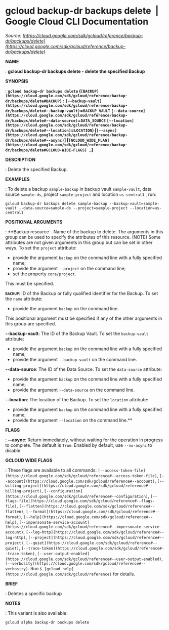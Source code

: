 # gcloud backup-dr backups delete  |  Google Cloud CLI Documentation

*Source: [https://cloud.google.com/sdk/gcloud/reference/backup-dr/backups/delete](https://cloud.google.com/sdk/gcloud/reference/backup-dr/backups/delete)*

**NAME**

: **gcloud backup-dr backups delete - delete the specified Backup**

**SYNOPSIS**

: **`gcloud backup-dr backups delete` (`[BACKUP](https://cloud.google.com/sdk/gcloud/reference/backup-dr/backups/delete#BACKUP)` : `[--backup-vault](https://cloud.google.com/sdk/gcloud/reference/backup-dr/backups/delete#--backup-vault)`=`BACKUP_VAULT` `[--data-source](https://cloud.google.com/sdk/gcloud/reference/backup-dr/backups/delete#--data-source)`=`DATA_SOURCE` `[--location](https://cloud.google.com/sdk/gcloud/reference/backup-dr/backups/delete#--location)`=`LOCATION`) [`[--async](https://cloud.google.com/sdk/gcloud/reference/backup-dr/backups/delete#--async)`] [`[GCLOUD_WIDE_FLAG](https://cloud.google.com/sdk/gcloud/reference/backup-dr/backups/delete#GCLOUD-WIDE-FLAGS) …`]**

**DESCRIPTION**

: Delete the specified Backup.

**EXAMPLES**

: To delete a backup `sample-backup` in backup vault
`sample-vault`, data source `sample-ds`, project
`sample-project` and location `us-central1` , run:

```
gcloud backup-dr backups delete sample-backup --backup-vault=sample-vault --data-source=sample-ds --project=sample-project --location=us-central1
```

**POSITIONAL ARGUMENTS**

: **Backup resource - Name of the backup to delete. The arguments in this group can
be used to specify the attributes of this resource. (NOTE) Some attributes are
not given arguments in this group but can be set in other ways.
To set the `project` attribute:

- provide the argument `backup` on the command line with a fully
specified name;
- provide the argument `--project` on the command line;
- set the property `core/project`.

This must be specified.

**`BACKUP`**:
ID of the Backup or fully qualified identifier for the Backup.
To set the `name` attribute:

- provide the argument `backup` on the command line.

This positional argument must be specified if any of the other arguments in this
group are specified.

**--backup-vault**:
The ID of the Backup Vault.
To set the `backup-vault` attribute:

- provide the argument `backup` on the command line with a fully
specified name;
- provide the argument `--backup-vault` on the command line.

**--data-source**:
The ID of the Data Source.
To set the `data-source` attribute:

- provide the argument `backup` on the command line with a fully
specified name;
- provide the argument `--data-source` on the command line.

**--location**:
The location of the Backup.
To set the `location` attribute:

- provide the argument `backup` on the command line with a fully
specified name;
- provide the argument `--location` on the command line.**

**FLAGS**

: **--async**:
Return immediately, without waiting for the operation in progress to complete.
The default is `True`. Enabled by default, use
`--no-async` to disable.

**GCLOUD WIDE FLAGS**

: These flags are available to all commands: `[--access-token-file](https://cloud.google.com/sdk/gcloud/reference#--access-token-file)`,
`[--account](https://cloud.google.com/sdk/gcloud/reference#--account)`, `[--billing-project](https://cloud.google.com/sdk/gcloud/reference#--billing-project)`,
`[--configuration](https://cloud.google.com/sdk/gcloud/reference#--configuration)`,
`[--flags-file](https://cloud.google.com/sdk/gcloud/reference#--flags-file)`,
`[--flatten](https://cloud.google.com/sdk/gcloud/reference#--flatten)`, `[--format](https://cloud.google.com/sdk/gcloud/reference#--format)`, `[--help](https://cloud.google.com/sdk/gcloud/reference#--help)`, `[--impersonate-service-account](https://cloud.google.com/sdk/gcloud/reference#--impersonate-service-account)`,
`[--log-http](https://cloud.google.com/sdk/gcloud/reference#--log-http)`,
`[--project](https://cloud.google.com/sdk/gcloud/reference#--project)`, `[--quiet](https://cloud.google.com/sdk/gcloud/reference#--quiet)`, `[--trace-token](https://cloud.google.com/sdk/gcloud/reference#--trace-token)`, `[--user-output-enabled](https://cloud.google.com/sdk/gcloud/reference#--user-output-enabled)`,
`[--verbosity](https://cloud.google.com/sdk/gcloud/reference#--verbosity)`.
Run `$ [gcloud help](https://cloud.google.com/sdk/gcloud/reference)` for details.

**BRIEF**

: Deletes a specific backup

**NOTES**

: This variant is also available:

```
gcloud alpha backup-dr backups delete
```